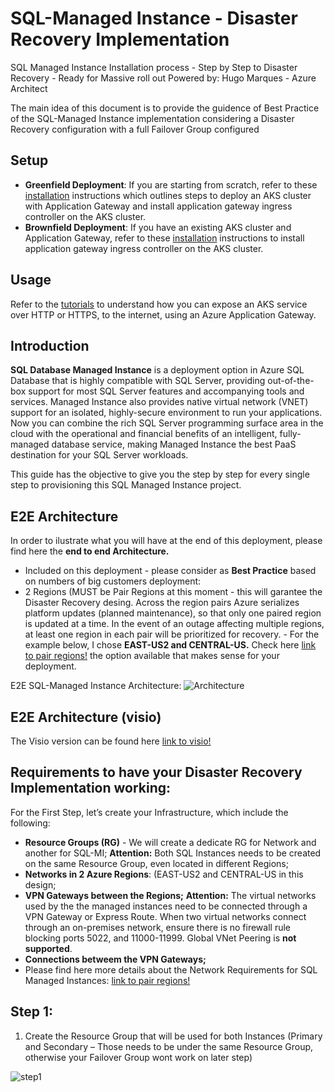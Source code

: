 # SQL-Managed Instance - Disaster Recovery Implementation
SQL Managed Instance Installation process - Step by Step to Disaster Recovery - Ready for Massive roll out 
Powered by: Hugo Marques - Azure Architect


The main idea of this document is to provide the guidence of Best Practice of the SQL-Managed Instance implementation considering a Disaster Recovery configuration with a full Failover Group configured




## Setup
* **Greenfield Deployment**: If you are starting from scratch, refer to these [installation](docs/install-new.md) instructions which outlines steps to deploy an AKS cluster with Application Gateway and install application gateway ingress controller on the AKS cluster.
* **Brownfield Deployment**: If you have an existing AKS cluster and Application Gateway, refer to these [installation](docs/install-existing.md) instructions to install application gateway ingress controller on the AKS cluster.

## Usage
Refer to the [tutorials](docs/tutorial.md) to understand how you can expose an AKS service over HTTP or HTTPS, to the internet, using an Azure Application Gateway.

## Introduction
**SQL Database Managed Instance** is a deployment option in Azure SQL Database that is highly compatible with SQL Server, providing out-of-the-box support for most SQL Server features and accompanying tools and services. 
Managed Instance also provides native virtual network (VNET) support for an isolated, highly-secure environment to run your applications. Now you can combine the rich SQL Server programming surface area in the cloud with the operational and financial benefits of an intelligent, fully-managed database service, making Managed Instance the best PaaS destination for your SQL Server workloads.

This guide has the objective to give you the step by step for every single step to provisioning this SQL Managed Instance project.


## E2E Architecture
In order to ilustrate what you will have at the end of this deployment, please find here the **end to end Architecture.**
* Included on this deployment - please consider as **Best Practice** based on numbers of big customers deployment:
* 2 Regions (MUST be Pair Regions at this moment - this will garantee the Disaster Recovery desing. Across the region pairs Azure serializes platform updates (planned maintenance), so that only one paired region is updated at a time. In the event of an outage affecting multiple regions, at least one region in each pair will be prioritized for recovery. - For the example below, I chose **EAST-US2 and CENTRAL-US.** 
Check here  [link to pair regions!](https://docs.microsoft.com/en-us/azure/best-practices-availability-paired-regions#what-are-paired-regions) the option available that makes sense for your deployment.

E2E SQL-Managed Instance Architecture:
![Architecture](github.com/hcmarque/SQL-Managed-Instance-Disaster-Recovery-Architecture-Design/blob/master/Images/sqlmiarchitecture.png)


## E2E Architecture (visio)
The Visio version can be found here [link to visio!](https://github.com/hcmarque/SQL-Managed-Instance-Disaster-Recovery-Architecture-Design/blob/master/Images/SQLMI-DR.vsdx)

## Requirements to have your Disaster Recovery Implementation working:
For the First Step, let’s create your Infrastructure, which include the following: 
* **Resource Groups (RG)** - We will create a dedicate RG for Network and another for SQL-MI; **Attention:** Both SQL Instances needs to be created on the same Resource Group, even located in different Regions;
* **Networks in 2 Azure Regions**: (EAST-US2 and CENTRAL-US in this design;
* **VPN Gateways between the Regions;** **Attention:** The virtual networks used by the the managed instances need to be connected through a VPN Gateway or Express Route. When two virtual networks connect through an on-premises network, ensure there is no firewall rule blocking ports 5022, and 11000-11999. Global VNet Peering is **not supported**.
* **Connections betweem the VPN Gateways;**
* Please find here more details about the Network Requirements for SQL Managed Instances:  [link to pair regions!](https://docs.microsoft.com/en-us/azure/sql-database/sql-database-auto-failover-group#enabling-geo-replication-between-managed-instances-and-their-vnets)


## Step 1:
1.	Create the Resource Group that will be used for both Instances (Primary and Secondary – Those needs to be under the same Resource Group, otherwise your Failover Group wont work on later step)

![step1](https://github.com/hcmarque/SQL-Managed-Instance-Disaster-Recovery-Architecture-Design/blob/master/Images/picture01.png)



